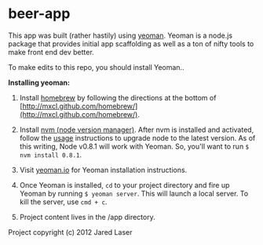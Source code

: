 beer-app
========

This app was built (rather hastily) using [yeoman](http://www.yeoman.io). Yeoman is a node.js package that provides initial app scaffolding as well as a ton of nifty tools to make front end dev better.

To make edits to this repo, you should install Yeoman..

**Installing yeoman:**

1. Install [homebrew](http://mxcl.github.com/homebrew/) by following the directions at the bottom of [http://mxcl.github.com/homebrew/](http://mxcl.github.com/homebrew/).

2. Install [nvm (node version manager)](https://github.com/creationix/nvm). After nvm is installed and activated, follow the [usage](https://github.com/creationix/nvm#usage) instructions to upgrade node to the latest version. As of this writing, Node v0.8.1 will work with Yeoman. So, you'll want to run `$ nvm install 0.8.1`.

3. Visit [yeoman.io](http://www.yeoman.io) for Yeoman installation instructions.

4. Once Yeoman is installed, `cd` to your project directory and fire up Yeoman by running `$ yeoman server`. This will launch a local server. To kill the server, use `cmd + c`.

5. Project content lives in the /app directory.


Project copyright (c) 2012 Jared Laser